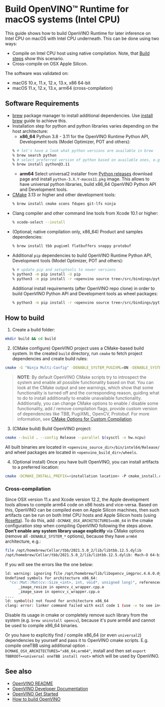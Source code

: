 # Build OpenVINO™ Runtime for macOS systems (Intel CPU)

This guide shows how to build OpenVINO Runtime for later inference on Intel CPU on macOS with Intel CPU underneath. This can be done using two ways:
- Compile on Intel CPU host using native compilation. Note, that [Build steps](#build-steps) show this scenario.
- Cross-compile on OSX Apple Silicon.

The software was validated on:
- macOS 10.x, 11.x, 12.x, 13.x, x86 64-bit
- macOS 11.x, 12.x, 13.x, arm64 (cross-compilation)

## Software Requirements

- [brew](https://brew.sh) package manager to install additional dependencies. Use [install brew](https://brew.sh) guide to achieve this.
- Installation step for python and python libraries varies depending on the host architecture:
  - **x86_64** Python 3.8 - 3.11 for the OpenVINO Runtime Python API, Development tools (Model Optimizer, POT and others):
  ```sh
  % # let's have a look what python versions are available in brew
  % brew search python
  % # select preferred version of python based on available ones, e.g. 3.11
  % brew install python@3.11
  ```
  - **arm64** Select universal2 installer from [Python releases](https://www.python.org/downloads/macos/) download page and install `python-3.X.Y-macos11.pkg` image. This allows to have universal python libraries, build x86_64 OpenVINO Python API and Development tools.
- [CMake](https://cmake.org/download/) 3.13 or higher and other development tools:
  ```sh
  % brew install cmake scons fdupes git-lfs ninja
  ```
- Clang compiler and other command line tools from Xcode 10.1 or higher:
  ```sh
  % xcode-select --install
  ```
- (Optional; native compilation only, x86_64) Product and samples dependencies:
  ```sh
  % brew install tbb pugixml flatbuffers snappy protobuf
  ```
- Additional `pip` dependencies to build OpenVINO Runtime Python API, Development tools (Model Optimizer, POT and others):
  ```sh
  % # update pip and setuptools to newer versions
  % python3 -m pip install -U pip
  % python3 -m pip install -r <openvino source tree>/src/bindings/python/requirements.txt
  ```
  Additional install requirements (after OpenVINO repo clone) in order to build OpenVINO Python API and Development tools as wheel packages:
  ```sh
  % python3 -m pip install -r <openvino source tree>/src/bindings/python/wheel/requirements-dev.txt
  ```

## How to build

1. Create a build folder:
```sh
mkdir build && cd build
```
2. (CMake configure) OpenVINO project uses a CMake-based build system. In the created `build` directory, run `cmake` to fetch project dependencies and create build rules:
```sh
cmake -G "Ninja Multi-Config" -DENABLE_SYSTEM_PUGIXML=ON -DENABLE_SYSTEM_SNAPPY=ON -DENABLE_SYSTEM_PROTOBUF=ON ..
```
> **NOTE**: By default OpenVINO CMake scripts try to introspect the system and enable all possible functionality based on that. You can look at the CMake output and see warnings, which show that some functionality is turned off and the corresponding reason, guiding what to do to install additionally to enable unavailable functionality. Additionally, you can change CMake options to enable / disable some functionality, add / remove compilation flags, provide custom version of dependencies like TBB, PugiXML, OpenCV, Protobuf. For more information, see [CMake Options for Custom Compilation](./cmake_options_for_custom_compilation.md).
3. (CMake build) Build OpenVINO project:
```sh
cmake --build . --config Release --parallel $(sysctl -n hw.ncpu)
```
All built binaries are located in `<openvino_source_dir>/bin/intel64/Release/` and wheel packages are located in `<openvino_build_dir>/wheels`.

4. (Optional install) Once you have built OpenVINO, you can install artifacts to a preferred location:
```sh
cmake -DCMAKE_INSTALL_PREFIX=<installation location> -P cmake_install.cmake
```

### Cross-compilation

Since OSX version 11.x and Xcode version 12.2, the Apple development tools allows to compile arm64 code on x86 hosts and vice-versa. Based on this, OpenVINO can be compiled even on Apple Silicon machines, then such artifacts can be run on both Intel CPU hosts and Apple Silicon hosts (using [Rosetta](https://support.apple.com/en-us/HT211861)). To do this, add `-DCMAKE_OSX_ARCHITECTURES=x86_64` in the cmake configuration step when compiling OpenVINO following the steps above. **Don't enable any system library usage explicitly** via CMake options (remove all `-DENABLE_SYSTEM_*` options), because they have `arm64` architecture, e.g.:
```sh
file /opt/homebrew/Cellar/tbb/2021.5.0_2/lib/libtbb.12.5.dylib
/opt/homebrew/Cellar/tbb/2021.5.0_2/lib/libtbb.12.5.dylib: Mach-O 64-bit dynamically linked shared library arm64
```

If you will see the errors like the one below:
```sh
ld: warning: ignoring file /opt/homebrew/lib/libopencv_imgproc.4.6.0.dylib, building for macOS-x86_64 but attempting to link with file built for macOS-arm64
Undefined symbols for architecture x86_64:
  "cv::Mat::Mat(cv::Size_<int>, int, void*, unsigned long)", referenced from:
      _image_resize in opencv_c_wrapper.cpp.o
      _image_save in opencv_c_wrapper.cpp.o
....
ld: symbol(s) not found for architecture x86_64
clang: error: linker command failed with exit code 1 (use -v to see invocation)
```
Disable its usage in cmake or completely remove such library from the system (e.g. `brew uninstall opencv`), because it's pure arm64 and cannot be used to compile x86_64 binaries.

Or you have to explicitly find / compile x86_64 (or even `universal2`) dependencies by yourself and pass it to OpenVINO cmake scripts. E.g. compile oneTBB using additional option `-DCMAKE_OSX_ARCHITECTURES="x86_64;arm64"`, install and then set `export TBBROOT=<universal oneTBB install root>` which will be used by OpenVINO.

## See also

 * [OpenVINO README](../../README.md)
 * [OpenVINO Developer Documentation](index.md)
 * [OpenVINO Get Started](./get_started.md)
 * [How to build OpenVINO](build.md)
